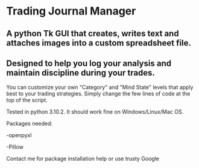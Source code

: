 # Trading Journal Manager
## A python Tk GUI that creates, writes text and attaches images into a custom spreadsheet file. 

## Designed to help you log your analysis and maintain discipline during your trades. 

You can customize your own "Category" and "Mind State" levels that apply best to your trading strategies. Simply change the few lines of code at the top of the script.


Tested in python 3.10.2. It should work fine on Windows/Linux/Mac OS. 

Packages needed:

-openpyxl

-Pillow

Contact me for package installation help or use trusty Google

